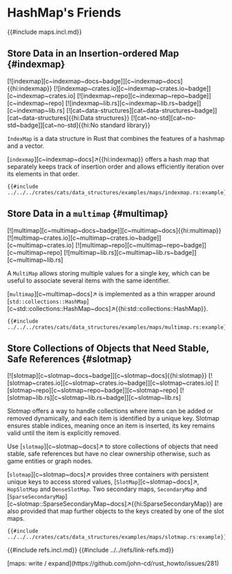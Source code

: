 # HashMap's Friends

{{#include maps.incl.md}}

## Store Data in an Insertion-ordered Map {#indexmap}

[![indexmap][c~indexmap~docs~badge]][c~indexmap~docs]{{hi:indexmap}}
[![indexmap~crates.io][c~indexmap~crates.io~badge]][c~indexmap~crates.io]
[![indexmap~repo][c~indexmap~repo~badge]][c~indexmap~repo]
[![indexmap~lib.rs][c~indexmap~lib.rs~badge]][c~indexmap~lib.rs]
[![cat~data-structures][cat~data-structures~badge]][cat~data-structures]{{hi:Data structures}}
[![cat~no-std][cat~no-std~badge]][cat~no-std]{{hi:No standard library}}

`IndexMap` is a data structure in Rust that combines the features of a hashmap and a vector.

[`indexmap`][c~indexmap~docs]↗{{hi:indexmap}} offers a hash map that separately keeps track of insertion order and allows efficiently iteration over its elements in that order.

```rust,editable
{{#include ../../../crates/cats/data_structures/examples/maps/indexmap.rs:example}}
```

## Store Data in a `multimap` {#multimap}

[![multimap][c~multimap~docs~badge]][c~multimap~docs]{{hi:multimap}}
[![multimap~crates.io][c~multimap~crates.io~badge]][c~multimap~crates.io]
[![multimap~repo][c~multimap~repo~badge]][c~multimap~repo]
[![multimap~lib.rs][c~multimap~lib.rs~badge]][c~multimap~lib.rs]

A `MultiMap` allows storing multiple values for a single key, which can be useful to associate several items with the same identifier.

[`multimap`][c~multimap~docs]↗ is implemented as a thin wrapper around [`std::collections::HashMap`][c~std::collections::HashMap~docs]↗{{hi:std::collections::HashMap}}.

```rust,editable,noplayground
{{#include ../../../crates/cats/data_structures/examples/maps/multimap.rs:example}}
```

## Store Collections of Objects that Need Stable, Safe References {#slotmap}

[![slotmap][c~slotmap~docs~badge]][c~slotmap~docs]{{hi:slotmap}}
[![slotmap~crates.io][c~slotmap~crates.io~badge]][c~slotmap~crates.io]
[![slotmap~repo][c~slotmap~repo~badge]][c~slotmap~repo]
[![slotmap~lib.rs][c~slotmap~lib.rs~badge]][c~slotmap~lib.rs]

Slotmap offers a way to handle collections where items can be added or removed dynamically, and each item is identified by a unique key. Slotmap ensures stable indices, meaning once an item is inserted, its key remains valid until the item is explicitly removed.

Use [`slotmap`][c~slotmap~docs]↗ to store collections of objects that need stable, safe references but have no clear ownership otherwise, such as game entities or graph nodes.

[`slotmap`][c~slotmap~docs]↗ provides three containers with persistent unique keys to access stored values, [`SlotMap`][c~slotmap~docs]↗, `HopSlotMap` and `DenseSlotMap`. Two secondary maps, `SecondaryMap` and [`SparseSecondaryMap`][c~slotmap::SparseSecondaryMap~docs]↗{{hi:SparseSecondaryMap}} are also provided that map further objects to the keys created by one of the slot maps.

```rust,editable,noplayground
{{#include ../../../crates/cats/data_structures/examples/maps/slotmap.rs:example}}
```

{{#include refs.incl.md}}
{{#include ../../refs/link-refs.md}}

<div class="hidden">
[maps: write / expand](https://github.com/john-cd/rust_howto/issues/281)
</div>
